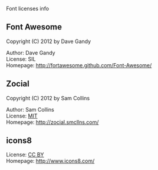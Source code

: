 Font licenses info

## Font Awesome

   Copyright (C) 2012 by Dave Gandy

   Author:    Dave Gandy  
   License:   SIL  
   Homepage:  http://fortawesome.github.com/Font-Awesome/


## Zocial

   Copyright (C) 2012 by Sam Collins

   Author:    Sam Collins  
   License:   [MIT](http://opensource.org/licenses/mit-license.php)  
   Homepage:  http://zocial.smcllns.com/

## icons8

   License:   [CC BY](http://creativecommons.org/licenses/by/3.0/)  
   Homepage:  http://www.icons8.com/

